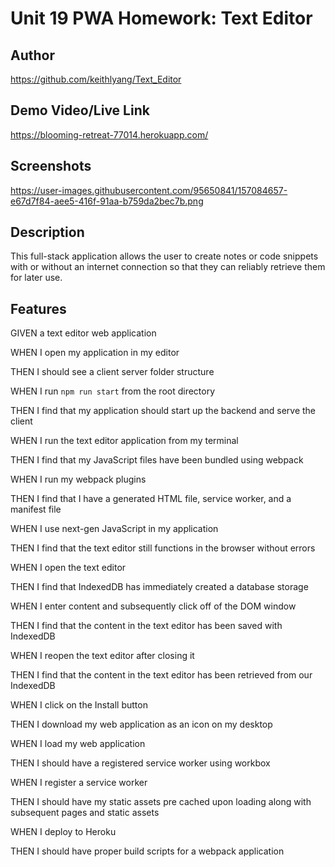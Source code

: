 # Unit 19 PWA Homework: Text Editor

## Author

https://github.com/keithlyang/Text_Editor

## Demo Video/Live Link

https://blooming-retreat-77014.herokuapp.com/

## Screenshots

https://user-images.githubusercontent.com/95650841/157084657-e67d7f84-aee5-416f-91aa-b759da2bec7b.png

## Description

This full-stack application allows the user to create notes or code snippets with or without an internet connection so that they can reliably retrieve them for later use.

## Features

GIVEN a text editor web application

WHEN I open my application in my editor

THEN I should see a client server folder structure

WHEN I run `npm run start` from the root directory

THEN I find that my application should start up the backend and serve the client

WHEN I run the text editor application from my terminal

THEN I find that my JavaScript files have been bundled using webpack

WHEN I run my webpack plugins

THEN I find that I have a generated HTML file, service worker, and a manifest file

WHEN I use next-gen JavaScript in my application

THEN I find that the text editor still functions in the browser without errors

WHEN I open the text editor

THEN I find that IndexedDB has immediately created a database storage

WHEN I enter content and subsequently click off of the DOM window

THEN I find that the content in the text editor has been saved with IndexedDB

WHEN I reopen the text editor after closing it

THEN I find that the content in the text editor has been retrieved from our IndexedDB

WHEN I click on the Install button

THEN I download my web application as an icon on my desktop

WHEN I load my web application

THEN I should have a registered service worker using workbox

WHEN I register a service worker

THEN I should have my static assets pre cached upon loading along with subsequent pages and static assets

WHEN I deploy to Heroku

THEN I should have proper build scripts for a webpack application